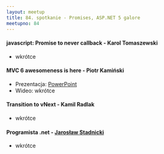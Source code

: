 ```yaml
---
layout: meetup
title: 84. spotkanie - Promises, ASP.NET 5 galore
meetupno: 84
---
```


#### javascript: Promise to never callback - Karol Tomaszewski
* wkrótce

#### MVC 6 awesomeness is here - Piotr Kamiński
* Prezentacja: [PowerPoint](/assets/MVC6_Piotr_Kamiński_2.0.pptx)
* Wideo: wkrótce

#### Transition to vNext - Kamil Radlak
* wkrótce

#### Programista .net - [Jarosław Stadnicki](http://twitter.com/j_stadnicki)
* wkrótce
